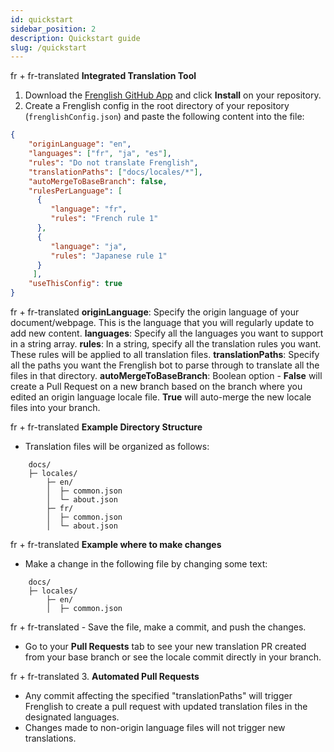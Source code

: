 ```yaml
---
id: quickstart
sidebar_position: 2
description: Quickstart guide
slug: /quickstart
---
```


fr + fr-translated **Integrated Translation Tool**
1. Download the [Frenglish GitHub App](https://github.com/apps/frenglish-translation) and click **Install** on your repository.
2. Create a Frenglish config in the root directory of your repository (`frenglishConfig.json`) and paste the following content into the file:

```json
{
    "originLanguage": "en",
    "languages": ["fr", "ja", "es"],
    "rules": "Do not translate Frenglish",
    "translationPaths": ["docs/locales/*"],
    "autoMergeToBaseBranch": false,
    "rulesPerLanguage": [
      {
         "language": "fr",
         "rules": "French rule 1"
      },
      {
         "language": "ja",
         "rules": "Japanese rule 1"
      }
     ],
    "useThisConfig": true
}
```

fr + fr-translated **originLanguage**: Specify the origin language of your document/webpage. This is the language that you will regularly update to add new content.
**languages**: Specify all the languages you want to support in a string array.
**rules**: In a string, specify all the translation rules you want. These rules will be applied to all translation files.
**translationPaths**: Specify all the paths you want the Frenglish bot to parse through to translate all the files in that directory.
**autoMergeToBaseBranch**: Boolean option - **False** will create a Pull Request on a new branch based on the branch where you edited an origin language locale file. **True** will auto-merge the new locale files into your branch.

fr + fr-translated **Example Directory Structure**
   - Translation files will be organized as follows:

```plaintext
    docs/
    ├─ locales/
        ├─ en/
        │  ├─ common.json
        │  └─ about.json
        ├─ fr/
        │  ├─ common.json
        │  └─ about.json
```

fr + fr-translated **Example where to make changes**
   - Make a change in the following file by changing some text:

```plaintext
    docs/
    ├─ locales/
        ├─ en/
        │  ├─ common.json
```

fr + fr-translated - Save the file, make a commit, and push the changes.
   - Go to your **Pull Requests**  tab to see your new translation PR created from your base branch or see the locale commit directly in your branch.

fr + fr-translated 3. **Automated Pull Requests**
   - Any commit affecting the specified "translationPaths" will trigger Frenglish to create a pull request with updated translation files in the designated languages.
   - Changes made to non-origin language files will not trigger new translations.